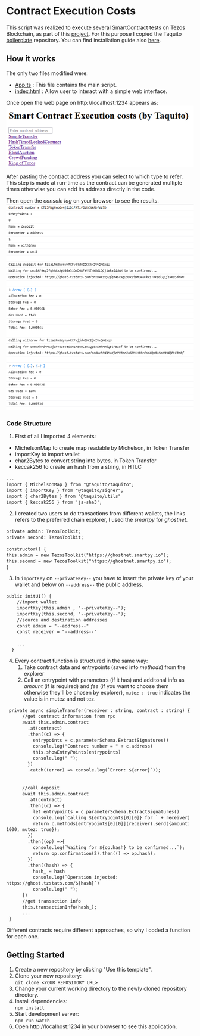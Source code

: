 # Contract Execution Costs
This script was realized to execute several SmartContract tests on Tezos Blockchain, as part of this [project](https://github.com/TheMastro-11/Evaluating-execution-and-development-costs-in-the-Tezos-blockchain).
For this purpose I copied the Taquito [boilerplate](https://github.com/ecadlabs/taquito-boilerplate) repository.
You can find installation guide also [here](#getting-started).

## How it works
The only two files modified were:
- [App.ts](src/app.ts) : This file contains the main script.
- [index.html](src/main.ts) : Allow user to interact with a simple web interface.

Once open the web page on http://localhost:1234 appears as: <br>
![alt text](https://github.com/TheMastro-11/SmartContract-Execution-Costs-By-Taquito/blob/master/webPage.png)

After pasting the contract address you can select to which type to refer.
This step is made at run-time as the contract can be generated multiple times otherwise you can add its address directly in the code.

Then open the *console log* on your browser to see the results. <br>
![alt text](https://github.com/TheMastro-11/SmartContract-Execution-Costs-By-Taquito/blob/master/console-log.png)


### Code Structure
1. First of all I imported 4 elements:
- MichelsonMap to create map readable by Michelson, in Token Transfer
- importKey to import wallet
- char2Bytes to convert string into bytes, in Token Transfer
- keccak256 to create an hash from a string, in HTLC
```
...
import { MichelsonMap } from "@taquito/taquito";
import { importKey } from "@taquito/signer";
import { char2Bytes } from "@taquito/utils"
import { keccak256 } from 'js-sha3';
```
2. I created two users to do transactions from different wallets, the links refers to the preferred chain explorer, I used the *smartpy* for *ghostnet*.
```
private admin: TezosToolkit;
private second: TezosToolkit;

constructor() {
this.admin = new TezosToolkit("https://ghostnet.smartpy.io");
this.second = new TezosToolkit("https://ghostnet.smartpy.io");
}
```
3. In `importKey` on `--privateKey--` you have to insert the private key of your wallet and below on `--address--` the public address.
```
public initUI() {
    //import wallet
    importKey(this.admin , "--privateKey--");
    importKey(this.second, "--privateKey--");
    //source and destination addresses
    const admin = "--address--"
    const receiver = "--address--"

    ...
  }
```
4. Every contract function is structured in the same way:
   1. Take contract data and entrypoints (saved into *methods*) from the explorer
   2. Call an entrypoint with parameters (if it has) and additonal info as *amount* (if is required) and *fee* (if you want to choose them otherwise they'll be chosen by explorer), `mutez : true` indicates the value is in mutez and not tez.
```
 private async simpleTransfer(receiver : string, contract : string) {
      //get contract information from rpc
      await this.admin.contract
        .at(contract)
        .then((c) => {
          entrypoints = c.parameterSchema.ExtractSignatures()
          console.log("Contract number = " + c.address)
          this.showEntryPoints(entrypoints)
          console.log(" ");
        })
        .catch((error) => console.log(`Error: ${error}`));


      //call deposit 
      await this.admin.contract
        .at(contract) 
        .then((c) => {
          let entrypoints = c.parameterSchema.ExtractSignatures()
          console.log(`Calling ${entrypoints[0][0]} for ` + receiver)
          return c.methods[entrypoints[0][0]](receiver).send({amount: 1000, mutez: true});
        })
        .then((op) =>{
          console.log(`Waiting for ${op.hash} to be confirmed...`);
          return op.confirmation(2).then(() => op.hash); 
        })
        .then((hash) => {
          hash_ = hash
          console.log(`Operation injected: https://ghost.tzstats.com/${hash}`)
          console.log(" ");
      })
      //get transaction info
      this.transactionInfo(hash_);
      ...
 }
```

Different contracts require different approaches, so why I coded a function for each one.

## Getting Started
1. Create a new repository by clicking "Use this template".
2. Clone your new repository: <br>
    `git clone <YOUR_REPOSITORY_URL>`
3. Change your current working directory to the newly cloned repository directory.
4. Install dependencies: <br>
    `npm install`
5. Start development server: <br>
    `npm run watch`
6. Open http://localhost:1234 in your browser to see this application.

